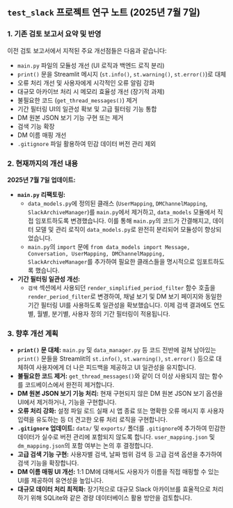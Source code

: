 ## `test_slack` 프로젝트 연구 노트 (2025년 7월 7일)

### 1. 기존 검토 보고서 요약 및 반영

이전 검토 보고서에서 지적된 주요 개선점들은 다음과 같습니다:

*   `main.py` 파일의 모듈성 개선 (UI 로직과 백엔드 로직 분리)
*   `print()` 문을 Streamlit 메시지 (`st.info()`, `st.warning()`, `st.error()`)로 대체
*   오류 처리 개선 및 사용자에게 시각적인 오류 알림 강화
*   대규모 아카이브 처리 시 메모리 효율성 개선 (장기적 과제)
*   불필요한 코드 (`get_thread_messages()`) 제거
*   기간 필터링 UI의 일관성 확보 및 고급 필터링 기능 통합
*   DM 원본 JSON 보기 기능 구현 또는 제거
*   검색 기능 확장
*   DM 이름 매핑 개선
*   `.gitignore` 파일 활용하여 민감 데이터 버전 관리 제외

### 2. 현재까지의 개선 내용

**2025년 7월 7일 업데이트:**

*   **`main.py` 리팩토링:**
    *   `data_models.py`에 정의된 클래스 (`UserMapping`, `DMChannelMapping`, `SlackArchiveManager`)를 `main.py`에서 제거하고, `data_models` 모듈에서 직접 임포트하도록 변경했습니다. 이를 통해 `main.py`의 코드가 간결해지고, 데이터 모델 및 관리 로직이 `data_models.py`로 완전히 분리되어 모듈성이 향상되었습니다.
    *   `main.py`의 `import` 문에 `from data_models import Message, Conversation, UserMapping, DMChannelMapping, SlackArchiveManager`를 추가하여 필요한 클래스들을 명시적으로 임포트하도록 했습니다.
*   **기간 필터링 일관성 개선:**
    *   `검색` 섹션에서 사용되던 `render_simplified_period_filter` 함수 호출을 `render_period_filter`로 변경하여, 채널 보기 및 DM 보기 페이지와 동일한 기간 필터링 UI를 사용하도록 일관성을 확보했습니다. 이제 검색 결과에도 연도별, 월별, 분기별, 사용자 정의 기간 필터링이 적용됩니다.

### 3. 향후 개선 계획

*   **`print()` 문 대체:** `main.py` 및 `data_manager.py` 등 코드 전반에 걸쳐 남아있는 `print()` 문들을 Streamlit의 `st.info()`, `st.warning()`, `st.error()` 등으로 대체하여 사용자에게 더 나은 피드백을 제공하고 UI 일관성을 유지합니다.
*   **불필요한 코드 제거:** `get_thread_messages()`와 같이 더 이상 사용되지 않는 함수를 코드베이스에서 완전히 제거합니다.
*   **DM 원본 JSON 보기 기능 처리:** 현재 구현되지 않은 DM 원본 JSON 보기 옵션을 UI에서 제거하거나, 기능을 구현합니다.
*   **오류 처리 강화:** 설정 파일 로드 실패 시 앱 종료 또는 명확한 오류 메시지 후 사용자 입력을 유도하는 등 더 견고한 오류 처리 로직을 구현합니다.
*   **`.gitignore` 업데이트:** `data/` 및 `exports/` 폴더를 `.gitignore`에 추가하여 민감한 데이터가 실수로 버전 관리에 포함되지 않도록 합니다. `user_mapping.json` 및 `dm_mapping.json`의 포함 여부는 논의 후 결정합니다.
*   **고급 검색 기능 구현:** 사용자별 검색, 날짜 범위 검색 등 고급 검색 옵션을 추가하여 검색 기능을 확장합니다.
*   **DM 이름 매핑 UI 개선:** 1:1 DM에 대해서도 사용자가 이름을 직접 매핑할 수 있는 UI를 제공하여 유연성을 높입니다.
*   **대규모 데이터 처리 최적화:** 장기적으로 대규모 Slack 아카이브를 효율적으로 처리하기 위해 SQLite와 같은 경량 데이터베이스 활용 방안을 검토합니다.
